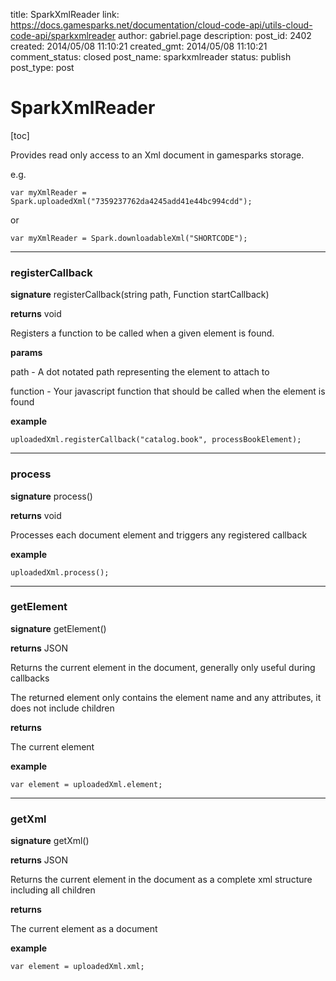title: SparkXmlReader
link: https://docs.gamesparks.net/documentation/cloud-code-api/utils-cloud-code-api/sparkxmlreader
author: gabriel.page
description: 
post_id: 2402
created: 2014/05/08 11:10:21
created_gmt: 2014/05/08 11:10:21
comment_status: closed
post_name: sparkxmlreader
status: publish
post_type: post

<!--Provides read only access to an Xml document in gamesparks storage. -->

# SparkXmlReader

[toc] 

Provides read only access to an Xml document in gamesparks storage.

e.g.
    
    
    var myXmlReader = Spark.uploadedXml("7359237762da4245add41e44bc994cdd");

or
    
    
    var myXmlReader = Spark.downloadableXml("SHORTCODE");

* * *

### registerCallback

**signature** registerCallback(string path, Function startCallback)

**returns** void

Registers a function to be called when a given element is found.

**params**

path - A dot notated path representing the element to attach to

function - Your javascript function that should be called when the element is found

**example**
    
    
    uploadedXml.registerCallback("catalog.book", processBookElement);

* * *

### process

**signature** process()

**returns** void

Processes each document element and triggers any registered callback

**example**
    
    
    uploadedXml.process();

* * *

### getElement

**signature** getElement()

**returns** JSON

Returns the current element in the document, generally only useful during callbacks

The returned element only contains the element name and any attributes, it does not include children

**returns**

The current element

**example**
    
    
    var element = uploadedXml.element;

* * *

### getXml

**signature** getXml()

**returns** JSON

Returns the current element in the document as a complete xml structure including all children

**returns**

The current element as a document

**example**
    
    
    var element = uploadedXml.xml;